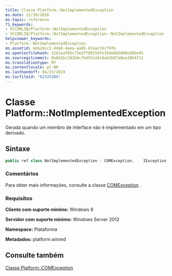 ```yaml
---
title: Classe Platform::NotImplementedException
ms.date: 12/30/2016
ms.topic: reference
f1_keywords:
- VCCORLIB/Platform::NotImplementedException
- VCCORLIB/Platform::NotImplementedException::NotImplementedException
helpviewer_keywords:
- Platform::NotImplementedException
ms.assetid: 6da26cc2-dde8-4aea-aa85-67aac55cf97b
ms.openlocfilehash: 5262aaf85c73e2ff09259fe350e8b5600c68be95
ms.sourcegitcommit: 0ab61bc3d2b6cfbd52a16c6ab2b97a8ea1864f12
ms.translationtype: MT
ms.contentlocale: pt-BR
ms.lasthandoff: 04/23/2019
ms.locfileid: "62325384"
---
```

# <a name="platformnotimplementedexception-class"></a>Classe Platform::NotImplementedException

Gerada quando um membro de interface não é implementado em um tipo derivado.

## <a name="syntax"></a>Sintaxe

```cpp
public ref class NotImplementedException : COMException,    IException,    IPrintable,    IEquatable
```

### <a name="remarks"></a>Comentários

Para obter mais informações, consulte a classe [COMException](../cppcx/platform-comexception-class.md) .

### <a name="requirements"></a>Requisitos

**Cliente com suporte mínimo:** Windows 8

**Servidor com suporte mínimo:** Windows Server 2012

**Namespace:** Plataforma

**Metadados:** platform.winmd

## <a name="see-also"></a>Consulte também

[Classe Platform::COMException](../cppcx/platform-comexception-class.md)
